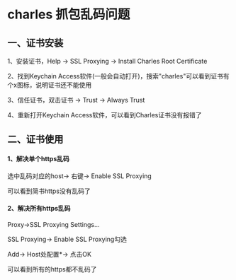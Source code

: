 # charles 抓包乱码问题
## 一、证书安装
1、安装证书，Help -> SSL Proxying -> Install Charles Root Certificate

2、找到Keychain Access软件(一般会自动打开)，搜索"charles"可以看到证书有个x图标，说明证书还不能使用

3、信任证书，双击证书 -> Trust -> Always Trust


4、重新打开Keychain Access软件，可以看到Charles证书没有报错了


## 二、证书使用

#### 1、解决单个https乱码
选中乱码对应的host-> 右键-> Enable SSL Proxying

可以看到简书https没有乱码了


#### 2、解决所有https乱码

Proxy->SSL Proxying Settings...

SSL Proxying-> Enable SSL Proxying勾选

Add-> Host处配置*-> 点击OK



可以看到所有的https都不乱码了
